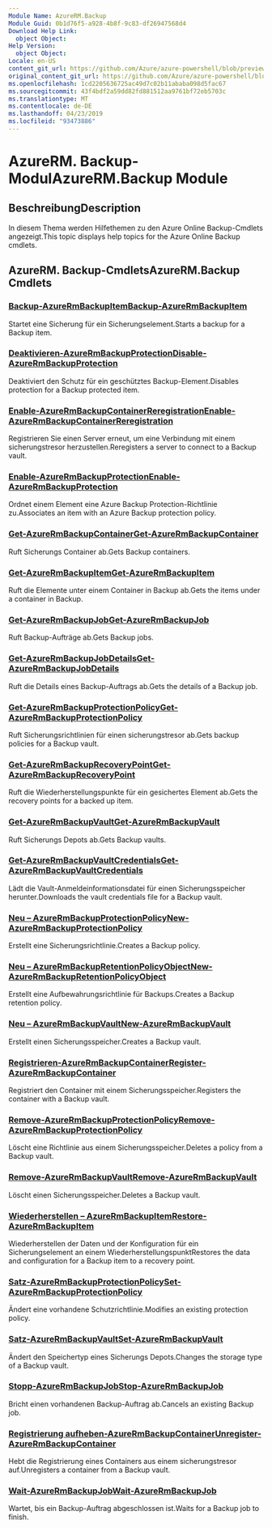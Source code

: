 ```yaml
---
Module Name: AzureRM.Backup
Module Guid: 0b1d76f5-a928-4b8f-9c83-df26947568d4
Download Help Link:
  object Object: 
Help Version:
  object Object: 
Locale: en-US
content_git_url: https://github.com/Azure/azure-powershell/blob/preview/src/ResourceManager/AzureBackup/Commands.AzureBackup/help/AzureRM.Backup.md
original_content_git_url: https://github.com/Azure/azure-powershell/blob/preview/src/ResourceManager/AzureBackup/Commands.AzureBackup/help/AzureRM.Backup.md
ms.openlocfilehash: 1cd2205636725ac49d7c02b11ababa098d5fac67
ms.sourcegitcommit: 43f4bdf2a59dd82fd881512aa9761bf72eb5703c
ms.translationtype: MT
ms.contentlocale: de-DE
ms.lasthandoff: 04/23/2019
ms.locfileid: "93473886"
---
```

# <span data-ttu-id="35e3d-101">AzureRM. Backup-Modul</span><span class="sxs-lookup"><span data-stu-id="35e3d-101">AzureRM.Backup Module</span></span>
## <span data-ttu-id="35e3d-102">Beschreibung</span><span class="sxs-lookup"><span data-stu-id="35e3d-102">Description</span></span>
<span data-ttu-id="35e3d-103">In diesem Thema werden Hilfethemen zu den Azure Online Backup-Cmdlets angezeigt.</span><span class="sxs-lookup"><span data-stu-id="35e3d-103">This topic displays help topics for the Azure Online Backup cmdlets.</span></span>

## <span data-ttu-id="35e3d-104">AzureRM. Backup-Cmdlets</span><span class="sxs-lookup"><span data-stu-id="35e3d-104">AzureRM.Backup Cmdlets</span></span>
### [<span data-ttu-id="35e3d-105">Backup-AzureRmBackupItem</span><span class="sxs-lookup"><span data-stu-id="35e3d-105">Backup-AzureRmBackupItem</span></span>](Backup-AzureRmBackupItem.md)
<span data-ttu-id="35e3d-106">Startet eine Sicherung für ein Sicherungselement.</span><span class="sxs-lookup"><span data-stu-id="35e3d-106">Starts a backup for a Backup item.</span></span>

### [<span data-ttu-id="35e3d-107">Deaktivieren-AzureRmBackupProtection</span><span class="sxs-lookup"><span data-stu-id="35e3d-107">Disable-AzureRmBackupProtection</span></span>](Disable-AzureRmBackupProtection.md)
<span data-ttu-id="35e3d-108">Deaktiviert den Schutz für ein geschütztes Backup-Element.</span><span class="sxs-lookup"><span data-stu-id="35e3d-108">Disables protection for a Backup protected item.</span></span>

### [<span data-ttu-id="35e3d-109">Enable-AzureRmBackupContainerReregistration</span><span class="sxs-lookup"><span data-stu-id="35e3d-109">Enable-AzureRmBackupContainerReregistration</span></span>](Enable-AzureRmBackupContainerReregistration.md)
<span data-ttu-id="35e3d-110">Registrieren Sie einen Server erneut, um eine Verbindung mit einem sicherungstresor herzustellen.</span><span class="sxs-lookup"><span data-stu-id="35e3d-110">Reregisters a server to connect to a Backup vault.</span></span>

### [<span data-ttu-id="35e3d-111">Enable-AzureRmBackupProtection</span><span class="sxs-lookup"><span data-stu-id="35e3d-111">Enable-AzureRmBackupProtection</span></span>](Enable-AzureRmBackupProtection.md)
<span data-ttu-id="35e3d-112">Ordnet einem Element eine Azure Backup Protection-Richtlinie zu.</span><span class="sxs-lookup"><span data-stu-id="35e3d-112">Associates an item with an Azure Backup protection policy.</span></span>

### [<span data-ttu-id="35e3d-113">Get-AzureRmBackupContainer</span><span class="sxs-lookup"><span data-stu-id="35e3d-113">Get-AzureRmBackupContainer</span></span>](Get-AzureRmBackupContainer.md)
<span data-ttu-id="35e3d-114">Ruft Sicherungs Container ab.</span><span class="sxs-lookup"><span data-stu-id="35e3d-114">Gets Backup containers.</span></span>

### [<span data-ttu-id="35e3d-115">Get-AzureRmBackupItem</span><span class="sxs-lookup"><span data-stu-id="35e3d-115">Get-AzureRmBackupItem</span></span>](Get-AzureRmBackupItem.md)
<span data-ttu-id="35e3d-116">Ruft die Elemente unter einem Container in Backup ab.</span><span class="sxs-lookup"><span data-stu-id="35e3d-116">Gets the items under a container in Backup.</span></span>

### [<span data-ttu-id="35e3d-117">Get-AzureRmBackupJob</span><span class="sxs-lookup"><span data-stu-id="35e3d-117">Get-AzureRmBackupJob</span></span>](Get-AzureRmBackupJob.md)
<span data-ttu-id="35e3d-118">Ruft Backup-Aufträge ab.</span><span class="sxs-lookup"><span data-stu-id="35e3d-118">Gets Backup jobs.</span></span>

### [<span data-ttu-id="35e3d-119">Get-AzureRmBackupJobDetails</span><span class="sxs-lookup"><span data-stu-id="35e3d-119">Get-AzureRmBackupJobDetails</span></span>](Get-AzureRmBackupJobDetails.md)
<span data-ttu-id="35e3d-120">Ruft die Details eines Backup-Auftrags ab.</span><span class="sxs-lookup"><span data-stu-id="35e3d-120">Gets the details of a Backup job.</span></span>

### [<span data-ttu-id="35e3d-121">Get-AzureRmBackupProtectionPolicy</span><span class="sxs-lookup"><span data-stu-id="35e3d-121">Get-AzureRmBackupProtectionPolicy</span></span>](Get-AzureRmBackupProtectionPolicy.md)
<span data-ttu-id="35e3d-122">Ruft Sicherungsrichtlinien für einen sicherungstresor ab.</span><span class="sxs-lookup"><span data-stu-id="35e3d-122">Gets backup policies for a Backup vault.</span></span>

### [<span data-ttu-id="35e3d-123">Get-AzureRmBackupRecoveryPoint</span><span class="sxs-lookup"><span data-stu-id="35e3d-123">Get-AzureRmBackupRecoveryPoint</span></span>](Get-AzureRmBackupRecoveryPoint.md)
<span data-ttu-id="35e3d-124">Ruft die Wiederherstellungspunkte für ein gesichertes Element ab.</span><span class="sxs-lookup"><span data-stu-id="35e3d-124">Gets the recovery points for a backed up item.</span></span>

### [<span data-ttu-id="35e3d-125">Get-AzureRmBackupVault</span><span class="sxs-lookup"><span data-stu-id="35e3d-125">Get-AzureRmBackupVault</span></span>](Get-AzureRmBackupVault.md)
<span data-ttu-id="35e3d-126">Ruft Sicherungs Depots ab.</span><span class="sxs-lookup"><span data-stu-id="35e3d-126">Gets Backup vaults.</span></span>

### [<span data-ttu-id="35e3d-127">Get-AzureRmBackupVaultCredentials</span><span class="sxs-lookup"><span data-stu-id="35e3d-127">Get-AzureRmBackupVaultCredentials</span></span>](Get-AzureRmBackupVaultCredentials.md)
<span data-ttu-id="35e3d-128">Lädt die Vault-Anmeldeinformationsdatei für einen Sicherungsspeicher herunter.</span><span class="sxs-lookup"><span data-stu-id="35e3d-128">Downloads the vault credentials file for a Backup vault.</span></span>

### [<span data-ttu-id="35e3d-129">Neu – AzureRmBackupProtectionPolicy</span><span class="sxs-lookup"><span data-stu-id="35e3d-129">New-AzureRmBackupProtectionPolicy</span></span>](New-AzureRmBackupProtectionPolicy.md)
<span data-ttu-id="35e3d-130">Erstellt eine Sicherungsrichtlinie.</span><span class="sxs-lookup"><span data-stu-id="35e3d-130">Creates a Backup policy.</span></span>

### [<span data-ttu-id="35e3d-131">Neu – AzureRmBackupRetentionPolicyObject</span><span class="sxs-lookup"><span data-stu-id="35e3d-131">New-AzureRmBackupRetentionPolicyObject</span></span>](New-AzureRmBackupRetentionPolicyObject.md)
<span data-ttu-id="35e3d-132">Erstellt eine Aufbewahrungsrichtlinie für Backups.</span><span class="sxs-lookup"><span data-stu-id="35e3d-132">Creates a Backup retention policy.</span></span>

### [<span data-ttu-id="35e3d-133">Neu – AzureRmBackupVault</span><span class="sxs-lookup"><span data-stu-id="35e3d-133">New-AzureRmBackupVault</span></span>](New-AzureRmBackupVault.md)
<span data-ttu-id="35e3d-134">Erstellt einen Sicherungsspeicher.</span><span class="sxs-lookup"><span data-stu-id="35e3d-134">Creates a Backup vault.</span></span>

### [<span data-ttu-id="35e3d-135">Registrieren-AzureRmBackupContainer</span><span class="sxs-lookup"><span data-stu-id="35e3d-135">Register-AzureRmBackupContainer</span></span>](Register-AzureRmBackupContainer.md)
<span data-ttu-id="35e3d-136">Registriert den Container mit einem Sicherungsspeicher.</span><span class="sxs-lookup"><span data-stu-id="35e3d-136">Registers the container with a Backup vault.</span></span>

### [<span data-ttu-id="35e3d-137">Remove-AzureRmBackupProtectionPolicy</span><span class="sxs-lookup"><span data-stu-id="35e3d-137">Remove-AzureRmBackupProtectionPolicy</span></span>](Remove-AzureRmBackupProtectionPolicy.md)
<span data-ttu-id="35e3d-138">Löscht eine Richtlinie aus einem Sicherungsspeicher.</span><span class="sxs-lookup"><span data-stu-id="35e3d-138">Deletes a policy from a Backup vault.</span></span>

### [<span data-ttu-id="35e3d-139">Remove-AzureRmBackupVault</span><span class="sxs-lookup"><span data-stu-id="35e3d-139">Remove-AzureRmBackupVault</span></span>](Remove-AzureRmBackupVault.md)
<span data-ttu-id="35e3d-140">Löscht einen Sicherungsspeicher.</span><span class="sxs-lookup"><span data-stu-id="35e3d-140">Deletes a Backup vault.</span></span>

### [<span data-ttu-id="35e3d-141">Wiederherstellen – AzureRmBackupItem</span><span class="sxs-lookup"><span data-stu-id="35e3d-141">Restore-AzureRmBackupItem</span></span>](Restore-AzureRmBackupItem.md)
<span data-ttu-id="35e3d-142">Wiederherstellen der Daten und der Konfiguration für ein Sicherungselement an einem Wiederherstellungspunkt</span><span class="sxs-lookup"><span data-stu-id="35e3d-142">Restores the data and configuration for a Backup item to a recovery point.</span></span>

### [<span data-ttu-id="35e3d-143">Satz-AzureRmBackupProtectionPolicy</span><span class="sxs-lookup"><span data-stu-id="35e3d-143">Set-AzureRmBackupProtectionPolicy</span></span>](Set-AzureRmBackupProtectionPolicy.md)
<span data-ttu-id="35e3d-144">Ändert eine vorhandene Schutzrichtlinie.</span><span class="sxs-lookup"><span data-stu-id="35e3d-144">Modifies an existing protection policy.</span></span>

### [<span data-ttu-id="35e3d-145">Satz-AzureRmBackupVault</span><span class="sxs-lookup"><span data-stu-id="35e3d-145">Set-AzureRmBackupVault</span></span>](Set-AzureRmBackupVault.md)
<span data-ttu-id="35e3d-146">Ändert den Speichertyp eines Sicherungs Depots.</span><span class="sxs-lookup"><span data-stu-id="35e3d-146">Changes the storage type of a Backup vault.</span></span>

### [<span data-ttu-id="35e3d-147">Stopp-AzureRmBackupJob</span><span class="sxs-lookup"><span data-stu-id="35e3d-147">Stop-AzureRmBackupJob</span></span>](Stop-AzureRmBackupJob.md)
<span data-ttu-id="35e3d-148">Bricht einen vorhandenen Backup-Auftrag ab.</span><span class="sxs-lookup"><span data-stu-id="35e3d-148">Cancels an existing Backup job.</span></span>

### [<span data-ttu-id="35e3d-149">Registrierung aufheben-AzureRmBackupContainer</span><span class="sxs-lookup"><span data-stu-id="35e3d-149">Unregister-AzureRmBackupContainer</span></span>](Unregister-AzureRmBackupContainer.md)
<span data-ttu-id="35e3d-150">Hebt die Registrierung eines Containers aus einem sicherungstresor auf.</span><span class="sxs-lookup"><span data-stu-id="35e3d-150">Unregisters a container from a Backup vault.</span></span>

### [<span data-ttu-id="35e3d-151">Wait-AzureRmBackupJob</span><span class="sxs-lookup"><span data-stu-id="35e3d-151">Wait-AzureRmBackupJob</span></span>](Wait-AzureRmBackupJob.md)
<span data-ttu-id="35e3d-152">Wartet, bis ein Backup-Auftrag abgeschlossen ist.</span><span class="sxs-lookup"><span data-stu-id="35e3d-152">Waits for a Backup job to finish.</span></span>

